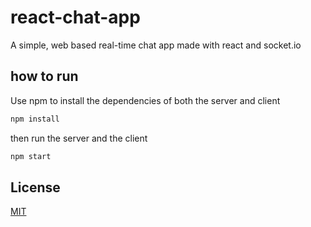# react-chat-app

A simple, web based real-time chat app made with react and socket.io

## how to run

Use npm to install the dependencies of both the server and client

```bash
npm install
```

then run the server and the client
```bash
npm start
```

## License
[MIT](https://choosealicense.com/licenses/mit/)